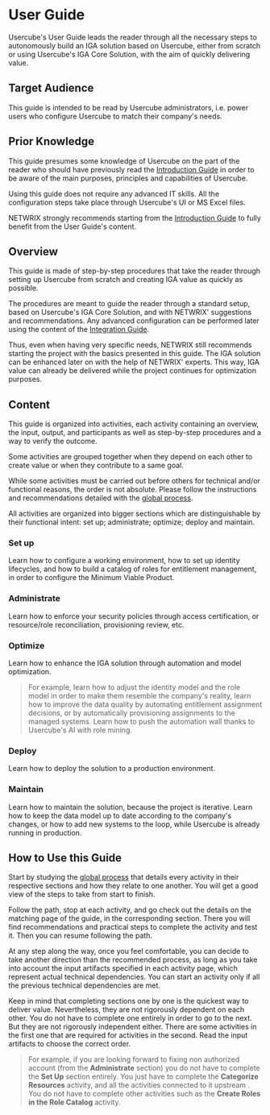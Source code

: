 # User Guide

Usercube's User Guide leads the reader through all the necessary steps to autonomously build an IGA
solution based on Usercube, either from scratch or using Usercube's IGA Core Solution, with the aim
of quickly delivering value.

## Target Audience

This guide is intended to be read by Usercube administrators, i.e. power users who configure
Usercube to match their company's needs.

## Prior Knowledge

This guide presumes some knowledge of Usercube on the part of the reader who should have previously
read the [Introduction Guide](/docs/identitymanager/6.1/identitymanager/introduction-guide/index.md) in
order to be aware of the main purposes, principles and capabilities of Usercube.

Using this guide does not require any advanced IT skills. All the configuration steps take place
through Usercube's UI or MS Excel files.

NETWRIX strongly recommends starting from the
[Introduction Guide](/docs/identitymanager/6.1/identitymanager/introduction-guide/index.md) to fully
benefit from the User Guide's content.

## Overview

This guide is made of step-by-step procedures that take the reader through setting up Usercube from
scratch and creating IGA value as quickly as possible.

The procedures are meant to guide the reader through a standard setup, based on Usercube's IGA Core
Solution, and with NETWRIX' suggestions and recommendations. Any advanced configuration can be
performed later using the content of the
[Integration Guide](/docs/identitymanager/6.1/identitymanager/integration-guide/index.md).

Thus, even when having very specific needs, NETWRIX still recommends starting the project with the
basics presented in this guide. The IGA solution can be enhanced later on with the help of NETWRIX'
experts. This way, IGA value can already be delivered while the project continues for optimization
purposes.

## Content

This guide is organized into activities, each activity containing an overview, the input, output,
and participants as well as step-by-step procedures and a way to verify the outcome.

Some activities are grouped together when they depend on each other to create value or when they
contribute to a same goal.

While some activities must be carried out before others for technical and/or functional reasons, the
order is not absolute. Please follow the instructions and recommendations detailed with the
[global process](/docs/identitymanager/6.1/identitymanager/user-guide/global-process/index.md).

All activities are organized into bigger sections which are distinguishable by their functional
intent: set up; administrate; optimize; deploy and maintain.

### Set up

Learn how to configure a working environment, how to set up identity lifecycles, and how to build a
catalog of roles for entitlement management, in order to configure the Minimum Viable Product.

### Administrate

Learn how to enforce your security policies through access certification, or resource/role
reconciliation, provisioning review, etc.

### Optimize

Learn how to enhance the IGA solution through automation and model optimization.

> For example, learn how to adjust the identity model and the role model in order to make them
> resemble the company's reality, learn how to improve the data quality by automating entitlement
> assignment decisions, or by automatically provisioning assignments to the managed systems. Learn
> how to push the automation wall thanks to Usercube's AI with role mining.

### Deploy

Learn how to deploy the solution to a production environment.

### Maintain

Learn how to maintain the solution, because the project is iterative. Learn how to keep the data
model up to date according to the company's changes, or how to add new systems to the loop, while
Usercube is already running in production.

## How to Use this Guide

Start by studying the
[global process](/docs/identitymanager/6.1/identitymanager/user-guide/global-process/index.md) that
details every activity in their respective sections and how they relate to one another. You will get
a good view of the steps to take from start to finish.

Follow the path, stop at each activity, and go check out the details on the matching page of the
guide, in the corresponding section. There you will find recommendations and practical steps to
complete the activity and test it. Then you can resume following the path.

At any step along the way, once you feel comfortable, you can decide to take another direction than
the recommended process, as long as you take into account the input artifacts specified in each
activity page, which represent actual technical dependencies. You can start an activity only if all
the previous technical dependencies are met.

Keep in mind that completing sections one by one is the quickest way to deliver value. Nevertheless,
they are not rigorously dependent on each other. You do not have to complete one entirely in order
to go to the next. But they are not rigorously independent either. There are some activities in the
first one that are required for activities in the second. Read the input artifacts to choose the
correct order.

> For example, if you are looking forward to fixing non authorized account (from the
> **Administrate** section) you do not have to complete the **Set Up** section entirely. You just
> have to complete the **Categorize Resources** activity, and all the activities connected to it
> upstream . You do not have to complete other activities such as the **Create Roles in the Role
> Catalog** activity.
